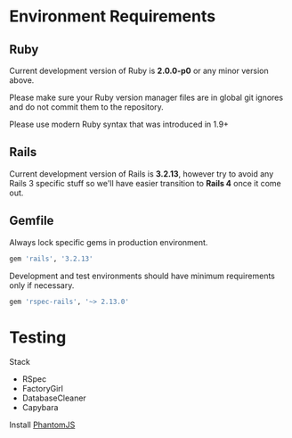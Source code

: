 Environment Requirements
========================

Ruby
----

Current development version of Ruby is __2.0.0-p0__ or any minor version above.

Please make sure your Ruby version manager files are in global git ignores and
do not commit them to the repository.

Please use modern Ruby syntax that was introduced in 1.9+

Rails
-----

Current development version of Rails is __3.2.13__, however try to avoid any Rails
3 specific stuff so we'll have easier transition to __Rails 4__ once it come out.

Gemfile
-------

Always lock specific gems in production environment.

```ruby
gem 'rails', '3.2.13'
```

Development and test environments should have minimum requirements only if
necessary.

```ruby
gem 'rspec-rails', '~> 2.13.0'
```

Testing
=======

Stack

* RSpec
* FactoryGirl
* DatabaseCleaner
* Capybara

Install [PhantomJS](https://github.com/jonleighton/poltergeist#installing-phantomjs)
